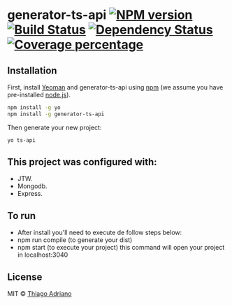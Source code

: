# generator-ts-api [![NPM version][npm-image]][npm-url] [![Build Status][travis-image]][travis-url] [![Dependency Status][daviddm-image]][daviddm-url] [![Coverage percentage][coveralls-image]][coveralls-url]
> 

## Installation

First, install [Yeoman](http://yeoman.io) and generator-ts-api using [npm](https://www.npmjs.com/) (we assume you have pre-installed [node.js](https://nodejs.org/)).

```bash
npm install -g yo
npm install -g generator-ts-api
```

Then generate your new project:

```bash
yo ts-api
```

## This project was configured with:

 * JTW.
 * Mongodb.
 * Express.

 ## To run

 * After install you'll need to execute de follow steps below:
 * npm run compile (to generate your dist)
 * npm start (to execute your project) this command will open your project in localhost:3040

## License

MIT © [Thiago Adriano]()


[npm-image]: https://badge.fury.io/js/generator-ts-api.svg
[npm-url]: https://npmjs.org/package/generator-ts-api
[travis-image]: https://travis-ci.org/programadriano/generator-ts-api.svg?branch=master
[travis-url]: https://travis-ci.org/programadriano/generator-ts-api
[daviddm-image]: https://david-dm.org/programadriano/generator-ts-api.svg?theme=shields.io
[daviddm-url]: https://david-dm.org/programadriano/generator-ts-api
[coveralls-image]: https://coveralls.io/repos/programadriano/generator-ts-api/badge.svg
[coveralls-url]: https://coveralls.io/r/programadriano/generator-ts-api
